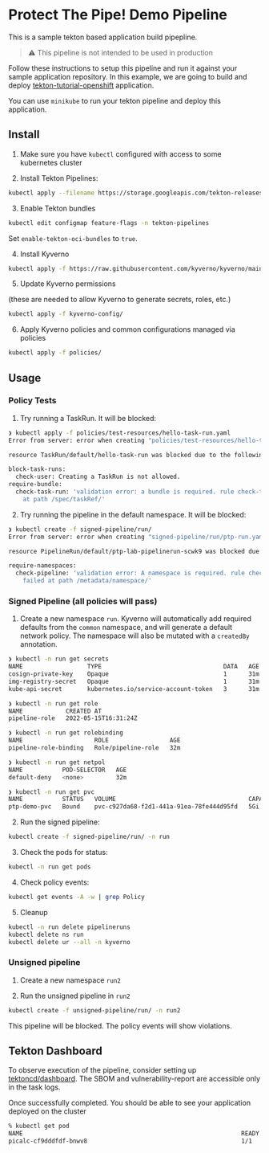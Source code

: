 # Protect The Pipe! Demo Pipeline

This is a sample tekton based application build pipepline. 

> :warning: This pipeline is not intended to be used in production

Follow these instructions to setup this pipeline and run it against your sample application repository.
In this example, we are going to build and deploy [tekton-tutorial-openshift](https://github.com/IBM/tekton-tutorial-openshift) application.

You can use `minikube` to run your tekton pipeline and deploy this application.

## Install

1. Make sure you have `kubectl` configured with access to some kubernetes cluster

2. Install Tekton Pipelines:

```sh
kubectl apply --filename https://storage.googleapis.com/tekton-releases/pipeline/latest/release.yaml
```

3. Enable Tekton bundles

```sh
kubectl edit configmap feature-flags -n tekton-pipelines
```

Set `enable-tekton-oci-bundles` to `true`.

4. Install Kyverno

```sh
kubectl apply -f https://raw.githubusercontent.com/kyverno/kyverno/main/config/install.yaml
```

5. Update Kyverno permissions 

(these are needed to allow Kyverno to generate secrets, roles, etc.)

```sh
kubectl apply -f kyverno-config/
```

6. Apply Kyverno policies and common configurations managed via policies

```sh
kubectl apply -f policies/
```


## Usage

### Policy Tests

1. Try running a TaskRun. It will be blocked:

```sh
❯ kubectl apply -f policies/test-resources/hello-task-run.yaml
Error from server: error when creating "policies/test-resources/hello-task-run.yaml": admission webhook "validate.kyverno.svc-fail" denied the request:

resource TaskRun/default/hello-task-run was blocked due to the following policies

block-task-runs:
  check-user: Creating a TaskRun is not allowed.
require-bundle:
  check-task-run: 'validation error: a bundle is required. rule check-task-run failed
    at path /spec/taskRef/'
```

2. Try running the pipeline in the default namespace. It will be blocked:

```sh
❯ kubectl create -f signed-pipeline/run/
Error from server: error when creating "signed-pipeline/run/ptp-run.yaml": admission webhook "validate.kyverno.svc-fail" denied the request:

resource PipelineRun/default/ptp-lab-pipelinerun-scwk9 was blocked due to the following policies

require-namespaces:
  check-pipeline: 'validation error: A namespace is required. rule check-pipeline
    failed at path /metadata/namespace/'
```


### Signed Pipeline (all policies will pass)

1. Create a new namespace `run`. Kyverno will automatically add required defaults from the `common` namespace, and will generate a default network policy. The namespace will also be mutated with a `createdBy` annotation.

```sh
❯ kubectl -n run get secrets
NAME                  TYPE                                  DATA   AGE
cosign-private-key    Opaque                                1      31m
img-registry-secret   Opaque                                1      31m
kube-api-secret       kubernetes.io/service-account-token   3      31m
```

```sh
❯ kubectl -n run get role
NAME            CREATED AT
pipeline-role   2022-05-15T16:31:24Z

❯ kubectl -n run get rolebinding
NAME                    ROLE                 AGE
pipeline-role-binding   Role/pipeline-role   32m
```

```sh
❯ kubectl -n run get netpol
NAME           POD-SELECTOR   AGE
default-deny   <none>         32m
```

```sh
❯ kubectl -n run get pvc
NAME           STATUS   VOLUME                                     CAPACITY   ACCESS MODES   STORAGECLASS   AGE
ptp-demo-pvc   Bound    pvc-c927da68-f2d1-441a-91ea-78fe444d95fd   5Gi        RWX            standard       8s
```

2. Run the signed pipeline:

```sh
kubectl create -f signed-pipeline/run/ -n run
```

3. Check the pods for status:

```sh
kubectl -n run get pods
```

4. Check policy events:

```sh
kubectl get events -A -w | grep Policy
```

5. Cleanup

```sh
kubectl -n run delete pipelineruns
kubectl delete ns run
kubectl delete ur --all -n kyverno
```

### Unsigned pipeline

1. Create a new namespace `run2`

2. Run the unsigned pipeline in `run2`

```sh
kubectl create -f unsigned-pipeline/run/ -n run2
```

This pipeline will be blocked. The policy events will show violations.

## Tekton Dashboard

To observe execution of the pipeline, consider setting up [tektoncd/dashboard](https://github.com/tektoncd/dashboard). 
The SBOM and vulnerability-report are accessible only in the task logs. 

Once successfully completed. You should be able to see your application deployed on the cluster

```bash
% kubectl get pod
NAME                                                             READY   STATUS      RESTARTS   AGE
picalc-cf9dddfdf-bnwv8                                           1/1     Running     0          59m
```